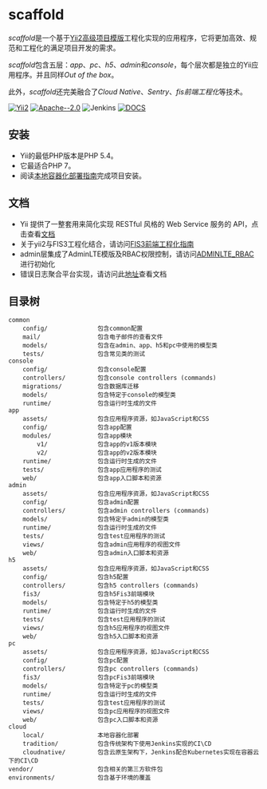 # scaffold

*scaffold*是一个基于[Yii2高级项目模版](https://github.com/yiisoft/yii2-app-advanced)工程化实现的应用程序，它将更加高效、规范和工程化的满足项目开发的需求。

*scaffold*包含五层：*app*、*pc*、*h5*、*admin*和*console*，每个层次都是独立的Yii应用程序。并且同样*Out of the box*。

此外，*scaffold*还完美融合了*Cloud Native*、*Sentry*、*fis前端工程化*等技术。

[![Yii2](https://img.shields.io/badge/Powered_by-Yii_Framework-green.svg?style=flat)](http://www.yiiframework.com/)
[![Apache--2.0](https://img.shields.io/badge/LICENSE-Apache--2.0-blue.svg)](https://github.com/yiiplus/scaffold/blob/master/LICENSE)
![Jenkins](https://img.shields.io/jenkins/s/https/jenkins.qa.ubuntu.com/view/Precise/view/All%20Precise/job/precise-desktop-amd64_default.svg)
[![DOCS](https://img.shields.io/badge/docs-passing-orange.svg)](https://github.com/scaffold/scaffold/tree/master/docs)

## 安装
- Yii的最低PHP版本是PHP 5.4。
- 它最适合PHP 7。
- 阅读[本地容器化部署指南](https://github.com/yiiplus/scaffold/blob/master/docs/本地容器化部署指南.md)完成项目安装。

## 文档
- Yii 提供了一整套用来简化实现 RESTful 风格的 Web Service 服务的 API，点击查看[文档](https://github.com/yiiplus/scaffold/blob/master/docs/RESTFULAPI.md)
- 关于yii2与FIS3工程化结合，请访问[FIS3前端工程化指南](https://github.com/yiiplus/scaffold/blob/master/docs/FIS3前端工程化指南.md)
- admin层集成了AdminLTE模版及RBAC权限控制，请访问[ADMINLTE_RBAC](https://github.com/yiiplus/scaffold/blob/master/docs/ADMINLTE_RBAC.md)进行初始化
- 错误日志聚合平台实现，请访问此[地址](https://github.com/yiiplus/scaffold/blob/master/docs/错误日志聚合平台.md)查看文档

## 目录树
```$xslt
common
    config/              包含common配置
    mail/                包含电子邮件的查看文件
    models/              包含在admin、app、h5和pc中使用的模型类
    tests/               包含常见类的测试   
console
    config/              包含console配置
    controllers/         包含console controllers (commands)
    migrations/          包含数据库迁移
    models/              包含特定于console的模型类
    runtime/             包含运行时生成的文件
app
    assets/              包含应用程序资源，如JavaScript和CSS
    config/              包含app配置
    modules/             包含app模块
        v1/              包含app的v1版本模块
        v2/              包含app的v2版本模块
    runtime/             包含运行时生成的文件
    tests/               包含app应用程序的测试
    web/                 包含app入口脚本和资源
admin
    assets/              包含应用程序资源，如JavaScript和CSS
    config/              包含admin配置
    controllers/         包含admin controllers (commands)
    models/              包含特定于admin的模型类
    runtime/             包含运行时生成的文件
    tests/               包含test应用程序的测试
    views/               包含admin应用程序的视图文件
    web/                 包含admin入口脚本和资源
h5
    assets/              包含应用程序资源，如JavaScript和CSS
    config/              包含h5配置
    controllers/         包含h5 controllers (commands)
    fis3/                包含h5Fis3前端模块
    models/              包含特定于h5的模型类
    runtime/             包含运行时生成的文件
    tests/               包含test应用程序的测试
    views/               包含h5应用程序的视图文件
    web/                 包含h5入口脚本和资源
pc
    assets/              包含应用程序资源，如JavaScript和CSS
    config/              包含pc配置
    controllers/         包含pc controllers (commands)
    fis3/                包含pcFis3前端模块
    models/              包含特定于pc的模型类
    runtime/             包含运行时生成的文件
    tests/               包含test应用程序的测试
    views/               包含pc应用程序的视图文件
    web/                 包含pc入口脚本和资源
cloud
    local/               本地容器化部署
    tradition/           包含传统架构下使用Jenkins实现的CI\CD
    cloudnative/         包含云原生架构下，Jenkins配合Kubernetes实现在容器云下的CI\CD
vendor/                  包含相关的第三方软件包
environments/            包含基于环境的覆盖
```